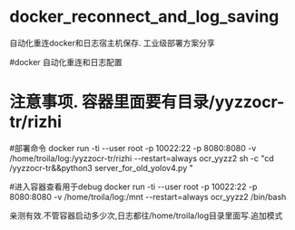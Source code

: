 # docker_reconnect_and_log_saving
自动化重连docker和日志宿主机保存. 工业级部署方案分享



#docker 自动化重连和日志配置
# 注意事项. 容器里面要有目录/yyzzocr-tr/rizhi





#部署命令
docker run -ti --user root -p 10022:22   -p  8080:8080  -v /home/troila/log:/yyzzocr-tr/rizhi  --restart=always  ocr_yyzz2     sh -c  "cd /yyzzocr-tr&&python3 server_for_old_yolov4.py  "

#进入容器查看用于debug
docker run -ti --user root -p 10022:22   -p  8080:8080  -v /home/troila/log:/mnt   --restart=always ocr_yyzz2    /bin/bash  

亲测有效.不管容器启动多少次,日志都往/home/troila/log目录里面写.追加模式
